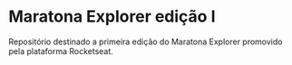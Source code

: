 # Maratona Explorer edição I

Repositório destinado a primeira edição do Maratona Explorer promovido pela plataforma Rocketseat.
